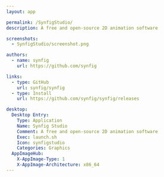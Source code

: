 ```yaml
---
layout: app

permalink: /SynfigStudio/
description: A free and open-source 2D animation software

screenshots:
  - SynfigStudio/screenshot.png

authors:
  - name: synfig
    url: https://github.com/synfig

links:
  - type: GitHub
    url: synfig/synfig
  - type: Install
    url: https://github.com/synfig/synfig/releases

desktop:
  Desktop Entry:
    Type: Application
    Name: Synfig Studio
    Comment: A free and open-source 2D animation software
    Exec: launch.sh
    Icon: synfigstudio
    Categories: Graphics
  AppImageHub:
    X-AppImage-Type: 1
    X-AppImage-Architecture: x86_64
---
```


